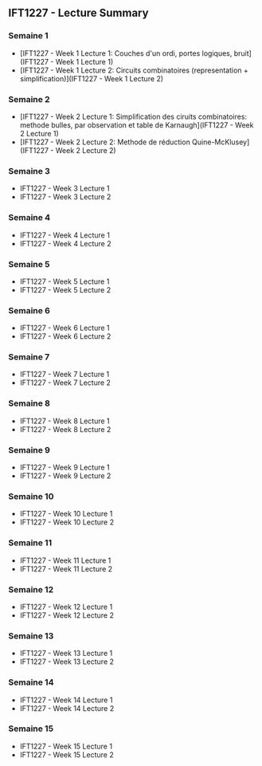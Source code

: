 ## IFT1227 - Lecture Summary

### Semaine 1

- [IFT1227 - Week 1 Lecture 1: Couches d'un ordi, portes logiques, bruit](IFT1227 - Week 1 Lecture 1)
- [IFT1227 - Week 1 Lecture 2: Circuits combinatoires (representation + simplification)](IFT1227 - Week 1 Lecture 2)

### Semaine 2

- [IFT1227 - Week 2 Lecture 1: Simplification des ciruits combinatoires: methode bulles, par observation et table de Karnaugh](IFT1227 - Week 2 Lecture 1)
- [IFT1227 - Week 2 Lecture 2: Methode de réduction Quine-McKlusey](IFT1227 - Week 2 Lecture 2)

### Semaine 3

- IFT1227 - Week 3 Lecture 1
- IFT1227 - Week 3 Lecture 2

### Semaine 4

- IFT1227 - Week 4 Lecture 1
- IFT1227 - Week 4 Lecture 2

### Semaine 5

- IFT1227 - Week 5 Lecture 1
- IFT1227 - Week 5 Lecture 2

### Semaine 6

- IFT1227 - Week 6 Lecture 1
- IFT1227 - Week 6 Lecture 2

### Semaine 7

- IFT1227 - Week 7 Lecture 1
- IFT1227 - Week 7 Lecture 2

### Semaine 8

- IFT1227 - Week 8 Lecture 1
- IFT1227 - Week 8 Lecture 2

### Semaine 9

- IFT1227 - Week 9 Lecture 1
- IFT1227 - Week 9 Lecture 2

### Semaine 10

- IFT1227 - Week 10 Lecture 1
- IFT1227 - Week 10 Lecture 2

### Semaine 11

- IFT1227 - Week 11 Lecture 1
- IFT1227 - Week 11 Lecture 2

### Semaine 12

- IFT1227 - Week 12 Lecture 1
- IFT1227 - Week 12 Lecture 2

### Semaine 13

- IFT1227 - Week 13 Lecture 1
- IFT1227 - Week 13 Lecture 2

### Semaine 14

- IFT1227 - Week 14 Lecture 1
- IFT1227 - Week 14 Lecture 2

### Semaine 15

- IFT1227 - Week 15 Lecture 1
- IFT1227 - Week 15 Lecture 2

